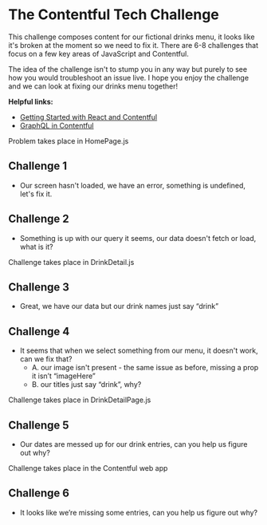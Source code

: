 # The Contentful Tech Challenge

This challenge composes content for our fictional drinks menu, it looks like it's broken at the moment so we need to fix it. There are 6-8 challenges that focus on a few key areas of JavaScript and Contentful.

The idea of the challenge isn't to stump you in any way but purely to see how you would troubleshoot an issue live. I hope you enjoy the challenge and we can look at fixing our drinks menu together!

**Helpful links:**
- [Getting Started with React and Contentful](https://www.contentful.com/developers/docs/javascript/tutorials/getting-started-with-react-and-contentful/)
- [GraphQL in Contentful](https://www.contentful.com/developers/docs/tutorials/general/graphql/)

Problem takes place in HomePage.js

## Challenge 1

- Our screen hasn't loaded, we have an error, something is undefined, let's fix it.

## Challenge 2

- Something is up with our query it seems, our data doesn't fetch or load, what is it?

Challenge takes place in DrinkDetail.js

## Challenge 3

- Great, we have our data but our drink names just say “drink”

## Challenge 4

- It seems that when we select something from our menu, it doesn't work, can we fix that?
    - A. our image isn't present - the same issue as before, missing a prop it isn’t “imageHere”
    - B. our titles just say “drink”, why? 

Challenge takes place in DrinkDetailPage.js

## Challenge 5

- Our dates are messed up for our drink entries, can you help us figure out why?

Challenge takes place in the Contentful web app

## Challenge 6

- It looks like we’re missing some entries, can you help us figure out why?
